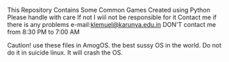 This Repository Contains Some Common Games Created using Python
Please handle with care
If not I wiil not be responsible for it
Contact me if there is any problems
e-mail:klemuel@karunya.edu.in
DON'T contact me from 8:30 PM to 7:00 AM

Caution! use these files in AmogOS. the best sussy OS in the world.
Do not do it in suicide linux. It will crash the OS.

